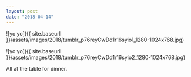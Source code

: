 ```yaml
---
layout: post
date: "2018-04-14"
---
```


![yo yo]({{ site.baseurl }}/assets/images/2018/tumblr_p76reyCwDd1r16syio1_1280-1024x768.jpg)

![yo yo]({{ site.baseurl }}/assets/images/2018/tumblr_p76reyCwDd1r16syio2_1280-1024x768.jpg)

All at the table for dinner.
